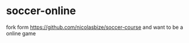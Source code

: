 # soccer-online

fork form https://github.com/nicolasbize/soccer-course 
and want to be a online game
